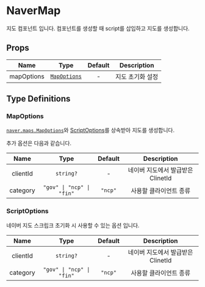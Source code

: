 # NaverMap
지도 컴포넌트 입니다. 컴포넌트를 생성할 때 script를 삽입하고 지도를 생성합니다.

## Props

| Name        |      Type      |  Default | Description |
| :-----------: | :-----------: | :-----------: | :-----------: |
| mapOptions      | [`MapOptions`](#mapoptions)                    | -      | 지도 초기화 설정 |


## Type Definitions

### MapOptions
[`naver.maps.MapOptions`](https://navermaps.github.io/maps.js.ncp/docs/naver.maps.html#.MapOptions)와 [ScriptOptions](#scriptoptions)를 상속받아 지도를 생성합니다.

추가 옵션은 다음과 같습니다.

| Name        |      Type      |  Default | Description |
| :-----------: | :-----------: | :-----------: | :-----------: |
| clientId      | `string?`                    | -      | 네이버 지도에서 발급받은 ClinetId |
| category      |   `"gov" \| "ncp" \| "fin"`    |   `"ncp"`  | 사용할 클라이언트 종류 |

### ScriptOptions
네이버 지도 스크립크 초기화 시 사용할 수 있는 옵션 입니다.

| Name        |      Type      |  Default | Description |
| :-----------: | :-----------: | :-----------: | :-----------: |
| clientId      | `string?`                    | -      | 네이버 지도에서 발급받은 ClinetId |
| category      |   `"gov" \| "ncp" \| "fin"`    |   `"ncp"`  | 사용할 클라이언트 종류 |


